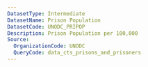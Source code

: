 ```yaml
---
DatasetType: Intermediate
DatasetName: Prison Population
DatasetCode: UNODC_PRIPOP
Description: Prison Population per 100,000
Source:
  OrganizationCode: UNODC
  QueryCode: data_cts_prisons_and_prisoners
---
```


